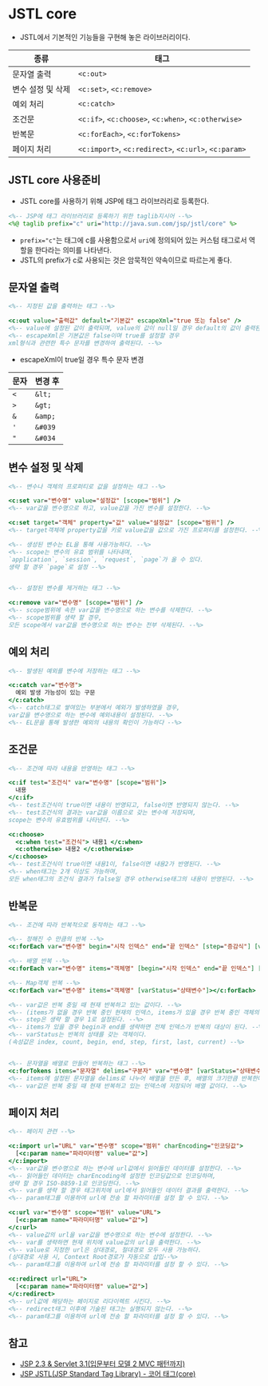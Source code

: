 # JSTL core

- JSTL에서 기본적인 기능들을 구현해 놓은 라이브러리이다.

| 종류              | 태그                                                 |
| ----------------- | ---------------------------------------------------- |
| 문자열 출력       | `<c:out>`                                            |
| 변수 설정 및 삭제 | `<c:set>`, `<c:remove>`                              |
| 예외 처리         | `<c:catch>`                                          |
| 조건문            | `<c:if>`, `<c:choose>`, `<c:when>`, `<c:otherwise>`  |
| 반복문            | `<c:forEach>`, `<c:forTokens>`                       |
| 페이지 처리       | `<c:import>`, `<c:redirect>`, `<c:url>`, `<c:param>` |

## JSTL core 사용준비

- JSTL core를 사용하기 위해 JSP에 태그 라이브러리로 등록한다.

```jsp
<%-- JSP에 태그 라이브러리로 등록하기 위한 taglib지시어 --%>
<%@ taglib prefix="c" uri="http://java.sun.com/jsp/jstl/core" %>
```

- `prefix="c"`는 태그에 c를 사용함으로서 `uri`에 정의되어 있는 커스텀 태그로서 역할을 한다라는 의미를 나타낸다.
- JSTL의 prefix가 c로 사용되는 것은 암묵적인 약속이므로 따르는게 좋다.

## 문자열 출력

```jsp
<%-- 지정된 값을 출력하는 태그 --%>

<c:out value="출력값" default="기본값" escapeXml="true 또는 false" />
<%-- value에 설정된 값이 출력되며, value의 값이 null일 경우 default의 값이 출력된다. --%>
<%-- escapeXml은 기본값은 false이며 true를 설정할 경우 
xml형식과 관련한 특수 문자를 변경하여 출력된다. --%>
```

- escapeXml이 true일 경우 특수 문자 변경

| 문자 | 변경 후 |
| ---- | ------- |
| `<`  | `&lt;`  |
| `>`  | `&gt;`  |
| `&`  | `&amp;` |
| `'`  | `&#039` |
| `"`  | `&#034` |

## 변수 설정 및 삭제

```jsp
<%-- 변수나 객체의 프로퍼티로 값을 설정하는 태그 --%>

<c:set var="변수명" value="설정값" [scope="범위"] />
<%-- var값을 변수명으로 하고, value값을 가진 변수를 설정한다. --%>

<c:set target="객체" property="값" value="설정값" [scope="범위"] />
<%-- target객체에 property값을 키로 value값을 값으로 가진 프로퍼티를 설정한다. --%>

<%-- 생성된 변수는 EL을 통해 사용가능하다. --%>
<%-- scope는 변수의 유효 범위를 나타내며, 
`application`, `session`, `request`, `page`가 올 수 있다. 
생략 할 경우 `page`로 설정 --%>


<%-- 설정된 변수를 제거하는 태그 --%>

<c:remove var="변수명" [scope="범위"] />
<%-- scope범위에 속한 var값을 변수명으로 하는 변수를 삭제한다. --%>
<%-- scope범위를 생략 할 경우, 
모든 scope에서 var값을 변수명으로 하는 변수는 전부 삭제된다. --%>
```

## 예외 처리

```jsp
<%-- 발생된 예외를 변수에 저장하는 태그 --%>

<c:catch var="변수명">
  예외 발생 가능성이 있는 구문
</c:catch>
<%-- catch태그로 쌓여있는 부분에서 예외가 발생하였을 경우,
var값을 변수명으로 하는 변수에 예외내용이 설정된다. --%>
<%-- EL문을 통해 발생한 예외의 내용의 확인이 가능하다 --%>
```

## 조건문

```jsp
<%-- 조건에 따라 내용을 반영하는 태그 --%>

<c:if test="조건식" var="변수명" [scope="범위"]>
  내용
</c:if>
<%-- test조건식이 true이면 내용이 반영되고, false이면 반영되지 않는다. --%>
<%-- test조건식의 결과는 var값을 이름으로 갖는 변수에 저장되며, 
scope는 변수의 유효범위를 나타낸다. --%>

<c:choose>
  <c:when test="조건식"> 내용1 </c:when>
  <c:otherwise> 내용2 </c:otherwise>
</c:choose>
<%-- test조건식이 true이면 내용1이, false이면 내용2가 반영된다. --%>
<%-- when태그는 2개 이상도 가능하며, 
모든 when태그의 조건식 결과가 false일 경우 otherwise태그의 내용이 반영된다. --%>
```

## 반복문

```jsp
<%-- 조건에 따라 반복적으로 동작하는 태그 --%>

<%-- 정해진 수 만큼의 반복 --%>
<c:forEach var="변수명" begin="시작 인덱스" end="끝 인덱스" [step="증감식"] [varStatus="상태변수"]></c:forEach>

<%-- 배열 반복 --%>
<c:forEach var="변수명" items="객체명" [begin="시작 인덱스" end="끝 인덱스"] [step="증감식"] [varStatus="상태변수"]></c:forEach>

<%-- Map객체 반복 --%>
<c:forEach var="변수명" items="객체명" [varStatus="상태변수"]></c:forEach>

<%-- var값은 반복 중일 때 현재 반복하고 있는 값이다. --%>
<%-- (items가 없을 경우 반복 중인 현재의 인덱스, items가 있을 경우 반복 중인 객체의 값) --%>
<%-- step은 생략 할 경우 1로 설정된다. --%>
<%-- items가 있을 경우 begin과 end를 생략하면 전체 인덱스가 반복의 대상이 된다. --%>
<%-- varStatus는 반복의 상태를 갖는 객체이다. 
(속성값은 index, count, begin, end, step, first, last, current) --%>


<%-- 문자열을 배열로 만들어 반복하는 태그 --%>
<c:forTokens items="문자열" delims="구분자" var="변수명" [varStatus="상태변수"]></c:forTokens>
<%-- items에 설정된 문자열을 delims로 나누어 배열을 만든 후, 배열의 크기만큼 반복한다. --%>
<%-- var값은 반복 중일 때 현재 반복하고 있는 인덱스에 저장되어 배열 값이다. --%>
```

## 페이지 처리

```jsp
<%-- 페이지 관련 --%>

<c:import url="URL" var="변수명" scope="범위" charEncoding="인코딩값">
  [<c:param name="파라미터명" value="값">]
</c:import>
<%-- var값을 변수명으로 하는 변수에 url값에서 읽어들인 데이터를 설정한다. --%>
<%-- 읽어들인 데이터는 charEncoding에 설정한 인코딩값으로 인코딩하며, 
생략 할 경우 ISO-8859-1로 인코딩한다. --%>
<%-- var를 생략 할 경우 태그위치에 url에서 읽어들인 데이터 결과를 출력한다. --%>
<%-- param태그를 이용하여 url에 전송 할 파라미터를 설정 할 수 있다. --%>

<c:url var="변수명" scope="범위" value="URL">
  [<c:param name="파라미터명" value="값">]
</c:url>
<%-- value값의 url을 var값을 변수명으로 하는 변수에 설정한다. --%>
<%-- var를 생략하면 현재 위치에 value값의 url을 출력한다. --%>
<%-- value로 지정한 url은 상대경로, 절대경로 모두 사용 가능하다. 
(상대경로 사용 시, Context Root경로가 자동으로 삽입--%>
<%-- param태그를 이용하여 url에 전송 할 파라미터를 설정 할 수 있다. --%>

<c:redirect url="URL">
  [<c:param name="파라미터명" value="값">]
</c:redirect>
<%-- url값에 해당하는 페이지로 리다이렉트 시킨다. --%>
<%-- redirect태그 이후에 기술된 태그는 실행되지 않는다. --%>
<%-- param태그를 이용하여 url에 전송 할 파라미터를 설정 할 수 있다. --%>
```

## 참고

- [JSP 2.3 & Servlet 3.1(입문부터 모델 2 MVC 패턴까지)](http://www.hyejiwon.co.kr/?module=Goods&action=SiteGoods&sMode=VIEW_FORM&sCurrSortCd=001004&iGoodsCd=357&CurrentPage=1&sSearchField=all&sSearchValue=servlet&sort=)
- [JSP JSTL(JSP Standard Tag Library) - 코어 태그(core)](https://gangzzang.tistory.com/entry/JSP-JSTLJSP-Standard-Tag-Library-%EC%BD%94%EC%96%B4-%ED%83%9C%EA%B7%B8)